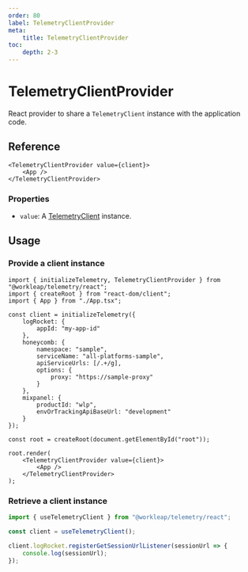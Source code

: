 ```yaml
---
order: 80
label: TelemetryClientProvider
meta:
    title: TelemetryClientProvider
toc:
    depth: 2-3
---
```


# TelemetryClientProvider

React provider to share a `TelemetryClient` instance with the application code.

## Reference

```tsx
<TelemetryClientProvider value={client}>
    <App />
</TelemetryClientProvider>
```

### Properties

- `value`: A [TelemetryClient](./TelemetryClient.md) instance.

## Usage

### Provide a client instance

```tsx !#26,28
import { initializeTelemetry, TelemetryClientProvider } from "@workleap/telemetry/react";
import { createRoot } from "react-dom/client";
import { App } from "./App.tsx";

const client = initializeTelemetry({
    logRocket: {
        appId: "my-app-id"
    },
    honeycomb: {
        namespace: "sample",
        serviceName: "all-platforms-sample",
        apiServiceUrls: [/.+/g],
        options: {
            proxy: "https://sample-proxy"
        }
    },
    mixpanel: {
        productId: "wlp",
        envOrTrackingApiBaseUrl: "development"
    }
});

const root = createRoot(document.getElementById("root"));

root.render(
    <TelemetryClientProvider value={client}>
        <App />
    </TelemetryClientProvider>
);
```

### Retrieve a client instance

```ts !#3
import { useTelemetryClient } from "@workleap/telemetry/react";

const client = useTelemetryClient();

client.logRocket.registerGetSessionUrlListener(sessionUrl => {
    console.log(sessionUrl);
});
```
